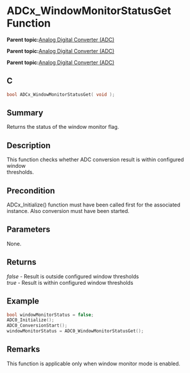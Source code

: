 # ADCx\_WindowMonitorStatusGet Function

**Parent topic:**[Analog Digital Converter \(ADC\)](GUID-F31CDD9C-2394-49F1-B452-378D4EB3E210.md)

**Parent topic:**[Analog Digital Converter \(ADC\)](GUID-71E0623C-498F-4F50-92AD-FCE22FA3CAB4.md)

**Parent topic:**[Analog Digital Converter \(ADC\)](GUID-6E851777-3AFA-4FC5-A7DE-14CB9DD2E033.md)

## C

```c
bool ADCx_WindowMonitorStatusGet( void );
```

## Summary

Returns the status of the window monitor flag.

## Description

This function checks whether ADC conversion result is within configured window<br />thresholds.

## Precondition

ADCx\_Initialize\(\) function must have been called first for the associated instance. Also conversion must have been started.

## Parameters

None.

## Returns

*false* - Result is outside configured window thresholds<br />*true* - Result is within configured window thresholds

## Example

```c
bool windowMonitorStatus = false;
ADC0_Initialize();
ADC0_ConversionStart();
windowMonitorStatus = ADC0_WindowMonitorStatusGet();
```

## Remarks

This function is applicable only when window monitor mode is enabled.

